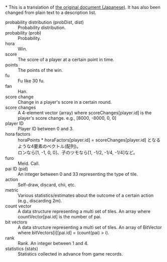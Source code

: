 \* This is a translation of [the original document (Japanese)](https://github.com/gimite/mjai-manue/blob/master/doc/terminology.txt). It has also been changed from plain text to a description list.

<dl>
  <dt>probability distribution (probDist, dist)</dt>
  <dd>Probability distribution.</dd>

  <dt>probability (prob)</dt>
  <dd>Probability.</dd>

  <dt>hora</dt>
  <dd>Win.</dd>

  <dt>score</dt>
  <dd>The score of a player at a certain point in time.</dd>

  <dt>points</dt>
  <dd>The points of the win.</dd>

  <dt>fu</dt>
  <dd>Fu like 30 fu.</dd>

  <dt>fan</dt>
  <dd>Han.</dd>

  <dt>score change</dt>
  <dd>Change in a player's score in a certain round.</dd>

  <dt>score changes</dt>
  <dd>A 4-element vector (array) where scoreChanges[player.id] is the player's score change. e.g., [8000, -8000, 0, 0]</dd>

  <dt>player ID</dt>
  <dd>Player ID between 0 and 3.</dd>

  <dt>hora factors</dt>
  <dd>horaPoints * horaFactors[player.id] = scoreChanges[player.id] となるような4要素のベクトル(配列)。 <br>
  ロンなら[1, -1, 0, 0]、子のツモなら[1, -1/2, -1/4, -1/4]など。</dd>

  <dt>furo</dt>
  <dd>Meld. Call.</dd>

  <dt>pai ID (pid)</dt>
  <dd>An integer between 0 and 33 representing the type of tile.</dd>

  <dt>action</dt>
  <dd>Self-draw, discard, chii, etc.</dd>

  <dt>metric</dt>
  <dd>Various statistics/estimates about the outcome of a certain action (e.g., discarding 2m).</dd>

  <dt>count vector</dt>
  <dd>A data structure representing a multi set of tiles. An array where countVector[pai.id] is the number of pai.</dd>

  <dt>bit vectors</dt>
  <dd>A data structure representing a multi set of tiles. An array of BitVector where bitVectors[i][pai.id] = (count(pai) > i).</dd>

  <dt>rank</dt>
  <dd>Rank. An integer between 1 and 4.</dd>

  <dt>statistics (stats)</dt>
  <dd>Statistics collected in advance from game records.</dd>
</dl>
